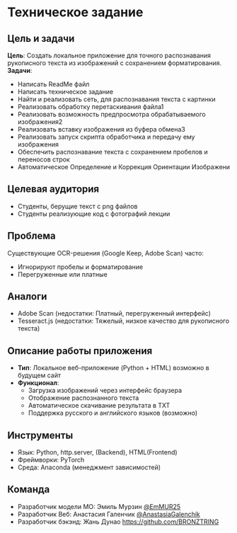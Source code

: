 # Техническое задание  

## Цель и задачи  
**Цель**: Создать локальное приложение для точного распознавания рукописного текста из изображений с сохранением форматирования.
**Задачи**: 
- Написать ReadMe файл
- Написать техническое задание
- Найти и реализовать сеть, для распознавания текста с картинки
- Реализовать обработку перетаскивания файла1
- Реализовать возможность предпросмотра обрабатываемого изображения2
- Реализовать вставку изображения из буфера обмена3
- Реализовать запуск скрипта обработчика и передачу ему изображения
- Обеспечить распознавание текста с сохранением пробелов и переносов строк
- Автоматическое Определение и Коррекция Ориентации Изображени 


## Целевая аудитория  
- Студенты, берущие текст с png файлов
- Студенты реализующие код с фотографий лекции


## Проблема  
Существующие OCR-решения (Google Keep, Adobe Scan) часто:
- Игнорируют пробелы и форматирование
- Перегруженные или платные


## Аналоги  
- Adobe Scan (недостатки: Платный, перегруженный интерфейс)
- Tesseract.js (недостатки: Тяжелый, низкое качество для рукописного текста)
  
## Описание работы приложения  
- **Тип**: Локальное веб-приложение (Python + HTML) возможно в будущем сайт 
- **Функционал**:  
  - Загрузка изображений через интерфейс браузера 
  - Отображение распознанного текста
  - Автоматическое скачивание результата в TXT
  - Поддержка русского и английского языков (возможно)

## Инструменты  
- Язык: Python, http.server, (Backend), HTML(Frontend) 
- Фреймворки: PyTorch   
- Среда: Anaconda (менеджмент зависимостей)  

## Команда  
- Разработчик модели МО: Эмиль Мурзин [@EmMUR25](https://github.com/EmMUR25)
- Разработчик Веб: Анастасия Галенчик [@AnastasiaGalenchik](https://github.com/AnastasiaGalenchik)
- Разработчик бэкэнд: Жань Дунао https://github.com/BRONZTRING 
